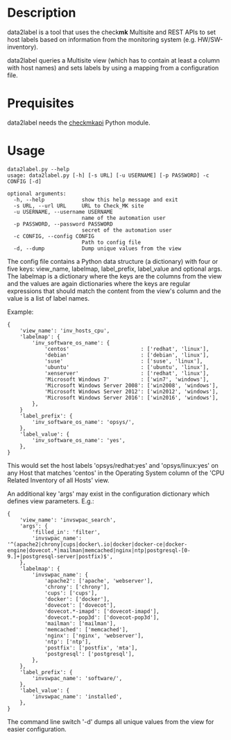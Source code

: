 # Description #

data2label is a tool that uses the check**mk** Multisite and REST APIs to set host labels based on information from the monitoring system (e.g. HW/SW-inventory).

data2label queries a Multisite view (which has to contain at least a column with host names) and sets labels by using a mapping from a configuration file.

# Prequisites #

data2label needs the [checkmkapi](https://github.com/HeinleinSupport/check_mk_extensions/tree/cmk2.0/check_mk_api) Python module.

# Usage #

    data2label.py --help
	usage: data2label.py [-h] [-s URL] [-u USERNAME] [-p PASSWORD] -c CONFIG [-d]
    
    optional arguments:
      -h, --help            show this help message and exit
      -s URL, --url URL     URL to Check_MK site
      -u USERNAME, --username USERNAME
                            name of the automation user
      -p PASSWORD, --password PASSWORD
                            secret of the automation user
      -c CONFIG, --config CONFIG
                            Path to config file
      -d, --dump            Dump unique values from the view

The config file contains a Python data structure (a dictionary) with four or five keys: view_name, labelmap, label_prefix, label_value and optional args. The labelmap is a dictionary where the keys are the columns from the view and the values are again dictionaries where the keys are regular expressions that should match the content from the view's column and the value is a list of label names.

Example:

    {
        'view_name': 'inv_hosts_cpu',
        'labelmap': {
            'inv_software_os_name': {
                'centos'                       : ['redhat', 'linux'],
                'debian'                       : ['debian', 'linux'],
                'suse'                         : ['suse', 'linux'],
                'ubuntu'                       : ['ubuntu', 'linux'],
                'xenserver'                    : ['redhat', 'linux'],
                'Microsoft Windows 7'          : ['win7', 'windows'],
                'Microsoft Windows Server 2008': ['win2008', 'windows'],
                'Microsoft Windows Server 2012': ['win2012', 'windows'],
                'Microsoft Windows Server 2016': ['win2016', 'windows'],
            },
        }
        'label_prefix': {
            'inv_software_os_name': 'opsys/',
        },
        'label_value': {
            'inv_software_os_name': 'yes',
        },
    }
    
This would set the host labels 'opsys/redhat:yes' and 'opsys/linux:yes' on any Host that matches 'centos' in the Operating System column of the 'CPU Related Inventory of all Hosts' view.

An additional key 'args' may exist in the configuration dictionary which defines view parameters. E.g.:
    
    {
        'view_name': 'invswpac_search',
        'args': {
            'filled_in': 'filter',
            'invswpac_name': '^(apache2|chrony|cups|docker\.io|docker|docker-ce|docker-engine|dovecot.*|mailman|memcached|nginx|ntp|postgresql-[0-9.]+|postgresql-server|postfix)$',
        },
        'labelmap': {
            'invswpac_name': {
                'apache2': ['apache', 'webserver'],
                'chrony': ['chrony'],
                'cups': ['cups'],
                'docker': ['docker'],
                'dovecot': ['dovecot'],
                'dovecot.*-imapd': ['dovecot-imapd'],
                'dovecot.*-pop3d': ['dovecot-pop3d'],
                'mailman': ['mailman'],
                'memcached': ['memcached'],
                'nginx': ['nginx', 'webserver'],
                'ntp': ['ntp'],
                'postfix': ['postfix', 'mta'],
                'postgresql': ['postgresql'],
            },
        },
        'label_prefix': {
            'invswpac_name': 'software/',
        },
        'label_value': {
            'invswpac_name': 'installed',
        },
    }

The command line switch '-d' dumps all unique values from the view for easier configuration.
